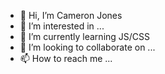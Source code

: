 - 👋 Hi, I’m Cameron Jones
- 👀 I’m interested in ...
- 🌱 I’m currently learning JS/CSS
- 💞️ I’m looking to collaborate on ...
- 📫 How to reach me ...

<!---
NotCrazyCameron/NotCrazyCameron is a ✨ special ✨ repository because its `README.md` (this file) appears on your GitHub profile.
You can click the Preview link to take a look at your changes.
--->
